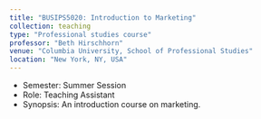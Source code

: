 ```yaml
---
title: "BUSIPS5020: Introduction to Marketing"
collection: teaching
type: "Professional studies course"
professor: "Beth Hirschhorn"
venue: "Columbia University, School of Professional Studies"
location: "New York, NY, USA"
---
```

* Semester: Summer Session
* Role: Teaching Assistant
* Synopsis: An introduction course on marketing.